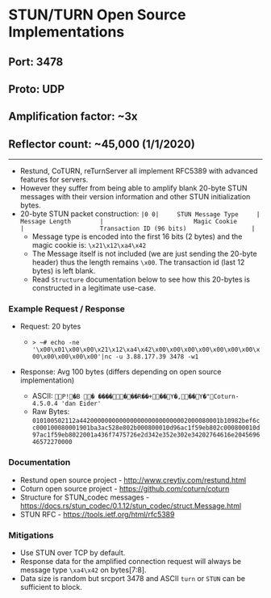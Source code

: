 # STUN/TURN Open Source Implementations

## Port: 3478

## Proto: UDP

## Amplification factor: ~3x

## Reflector count: ~45,000 (1/1/2020)

---

- Restund, CoTURN, reTurnServer all implement RFC5389 with advanced features for servers.
- However they suffer from being able to amplify blank 20-byte STUN messages with their version information and other STUN initialization bytes.
- 20-byte STUN packet construction:
```|0 0|     STUN Message Type     |         Message Length        |                         Magic Cookie                          |                     Transaction ID (96 bits)                  |```
  - Message type is encoded into the first 16 bits (2 bytes) and the magic cookie is: `\x21\x12\xa4\x42`
  - The Message itself is not included (we are just sending the 20-byte header) thus the length remains `\x00`. The transaction id (last 12 bytes) is left blank.
  - Read `Structure` documentation below to see how this 20-bytes is constructed in a legitimate use-case.

### Example Request / Response

- Request: 20 bytes

  - `> ~# echo -ne '\x00\x01\x00\x00\x21\x12\xa4\x42\x00\x00\x00\x00\x00\x00\x00\x00\x00\x00\x00\x00'|nc -u 3.88.177.39 3478 -w1`

- Response: Avg 100 bytes (differs depending on open source implementation)

  - ASCII: `P!�B �	�������R��+��Y�,��Y�"Coturn-4.5.0.4 'dan Eider'`
  - Raw Bytes: `010100502112a442000000000000000000000000002000080001b10982bef6cc000100080001901ba3ac528e802b000800010d96ac1f59eb802c000800010d97ac1f59eb8022001a436f7475726e2d342e352e302e34202764616e204569646572270000`

### Documentation

- Restund open source project - http://www.creytiv.com/restund.html
- Coturn open source project - https://github.com/coturn/coturn
- Structure for STUN_codec messages - https://docs.rs/stun_codec/0.1.12/stun_codec/struct.Message.html
- STUN RFC - https://tools.ietf.org/html/rfc5389

### Mitigations

- Use STUN over TCP by default.
- Response data for the amplified connection request will always be message type `\xa4\x42` on bytes[7:8].
- Data size is random but srcport 3478 and ASCII `turn` or `STUN` can be sufficient to block.
